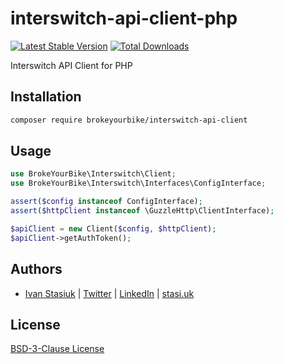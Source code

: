 # interswitch-api-client-php

[![Latest Stable Version](https://img.shields.io/github/v/release/brokeyourbike/interswitch-api-client-php)](https://github.com/brokeyourbike/interswitch-api-client-php/releases)
[![Total Downloads](https://poser.pugx.org/brokeyourbike/interswitch-api-client/downloads)](https://packagist.org/packages/brokeyourbike/interswitch-api-client)

Interswitch API Client for PHP

## Installation

```bash
composer require brokeyourbike/interswitch-api-client
```

## Usage

```php
use BrokeYourBike\Interswitch\Client;
use BrokeYourBike\Interswitch\Interfaces\ConfigInterface;

assert($config instanceof ConfigInterface);
assert($httpClient instanceof \GuzzleHttp\ClientInterface);

$apiClient = new Client($config, $httpClient);
$apiClient->getAuthToken();
```

## Authors
- [Ivan Stasiuk](https://github.com/brokeyourbike) | [Twitter](https://twitter.com/brokeyourbike) | [LinkedIn](https://www.linkedin.com/in/brokeyourbike) | [stasi.uk](https://stasi.uk)

## License
[BSD-3-Clause License](https://github.com/brokeyourbike/interswitch-api-client-php/blob/main/LICENSE)
